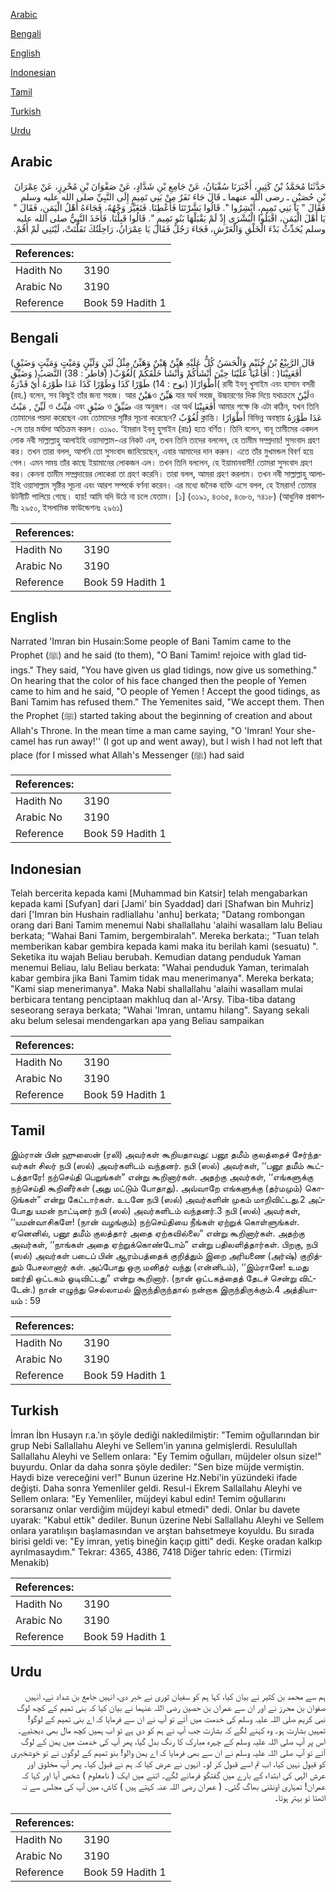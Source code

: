 [Arabic](#arabic)

[Bengali](#bengali)

[English](#english)

[Indonesian](#indonesian)

[Tamil](#tamil)

[Turkish](#turkish)

[Urdu](#urdu)

## Arabic


<div dir="rtl" lang="ar" style={{fontSize:'larger',backgroundColor:'#f8f9fa',padding:20}}>
حَدَّثَنَا مُحَمَّدُ بْنُ كَثِيرٍ، أَخْبَرَنَا سُفْيَانُ، عَنْ جَامِعِ بْنِ شَدَّادٍ، عَنْ صَفْوَانَ بْنِ مُحْرِزٍ، عَنْ عِمْرَانَ بْنِ حُصَيْنٍ ـ رضى الله عنهما ـ قَالَ جَاءَ نَفَرٌ مِنْ بَنِي تَمِيمٍ إِلَى النَّبِيِّ صلى الله عليه وسلم فَقَالَ ‏"‏ يَا بَنِي تَمِيمٍ، أَبْشِرُوا ‏"‏‏.‏ قَالُوا بَشَّرْتَنَا فَأَعْطِنَا‏.‏ فَتَغَيَّرَ وَجْهُهُ، فَجَاءَهُ أَهْلُ الْيَمَنِ، فَقَالَ ‏"‏ يَا أَهْلَ الْيَمَنِ، اقْبَلُوا الْبُشْرَى إِذْ لَمْ يَقْبَلْهَا بَنُو تَمِيمٍ ‏"‏‏.‏ قَالُوا قَبِلْنَا‏.‏ فَأَخَذَ النَّبِيُّ صلى الله عليه وسلم يُحَدِّثُ بَدْءَ الْخَلْقِ وَالْعَرْشِ، فَجَاءَ رَجُلٌ فَقَالَ يَا عِمْرَانُ، رَاحِلَتُكَ تَفَلَّتَتْ، لَيْتَنِي لَمْ أَقُمْ‏.‏
</div>
<div style={{backgroundColor:'#f8f9fa',padding:20, marginBottom: 10}}><table> <thead> <tr> <th>References:</th> <th></th> </tr> </thead> <tbody><tr><td>Hadith No</td><td>3190</td></tr><tr><td>Arabic No</td><td>3190</td></tr><tr><td>Reference</td><td>Book 59 Hadith 1</td></tr></tbody></table></div>

## Bengali


<div dir="ltr" lang="bn" style={{fontSize:'larger',backgroundColor:'#f8f9fa',padding:20}}>
(قَالَ الرَّبِيْعُ بْنُ خُثَيْمٍ وَالْحَسَنُ كُلٌّ عَلَيْهِ هَيِّنٌ هَيْنٌ وَهَيِّنٌ مِثْلُ لَيْنٍ وَلَيِّنٍ وَمَيْتٍ وَمَيِّتٍ وَضَيْقٍ وَضَيِّقِ )أَفَعَيِيْنَا( : أَفَأَعْيَا عَلَيْنَا حِيْنَ أَنْشَأَكُمْ وَأَنْشَأَ خَلْقَكُمْ )لُغُوْبٌ( (فاطر : 38) النَّصَبُ )أَطْوَارًا( (نوح : 14) طَوْرًا كَذَا وَطَوْرًا كَذَا عَدَا طَوْرَهُ أَيْ قَدْرَهُ রাবী ইবনু খুসাইম এবং হাসান বসরী (রহ.) বলেন, সব কিছুই তাঁর জন্য সহজ। আর هَيْنٌও هَيِّنٌ যার অর্থ সহজ, উচ্চারণের দিক দিয়ে যথাক্রমে لَيْنٌও لَيِّنٌ , مَيْتٌ ও مَيِّتٌ এবং ضَيْقٍ ও ضَيِّقٌ এর অনুরূপ। এর অর্থ أَفَعَيِيْنَا আমার পক্ষে কি এটা কঠিন, যখন তিনি তোমাদের পয়দা করেছেন এবং তোমাদের সৃষ্টির সূচনা করেছেন? لُغُوْبٌ ক্লান্তি। أَطْوَارًا বিভিন্ন অবস্থায় عَدَا طَوْرَهُ -সে তার মর্যাদা অতিক্রম করল। ৩১৯০. ‘ইমরান ইবনু হুসাইন (রাঃ) হতে বর্ণিত। তিনি বলেন, বানূ তামীমের একদল লোক নবী সাল্লাল্লাহু আলাইহি ওয়াসাল্লাম-এর নিকট এল, তখন তিনি তাদের বললেন, হে তামীম সম্প্রদায়! সুসংবাদ গ্রহণ কর। তখন তারা বলল, আপনি তো সুসংবাদ জানিয়েছেন, এবার আমাদের দান করুন। এতে তাঁর মুখমন্ডল বিবর্ণ হয়ে গেল। এমন সময় তাঁর কাছে ইয়ামানের লোকজন এল। তখন তিনি বললেন, হে ইয়ামানবাসী! তোমরা সুসংবাদ গ্রহণ কর। কেননা তামীম সম্প্রদায়ের লোকেরা তা গ্রহণ করেনি। তারা বলল, আমরা গ্রহণ করলাম। তখন নবী সাল্লাল্লাহু আলাইহি ওয়াসাল্লাম সৃষ্টির সূচনা এবং আরশ সম্পর্কে বর্ণনা করেন। এর মধ্যে জনৈক ব্যক্তি এসে বলল, হে ইমরান! তোমার উটনীটি পালিয়ে গেছে। হায়! আমি যদি উঠে না চলে যেতাম। [১] (৩১৯১, ৪৩৬৫, ৪৩৮৬, ৭৪১৮) (আধুনিক প্রকাশনীঃ ২৯৫০, ইসলামিক ফাউন্ডেশনঃ ২৯৬১)
</div>
<div style={{backgroundColor:'#f8f9fa',padding:20, marginBottom: 10}}><table> <thead> <tr> <th>References:</th> <th></th> </tr> </thead> <tbody><tr><td>Hadith No</td><td>3190</td></tr><tr><td>Arabic No</td><td>3190</td></tr><tr><td>Reference</td><td>Book 59 Hadith 1</td></tr></tbody></table></div>

## English


<div dir="ltr" lang="en" style={{fontSize:'larger',backgroundColor:'#f8f9fa',padding:20}}>
Narrated 'Imran bin Husain:Some people of Bani Tamim came to the Prophet (ﷺ) and he said (to them), "O Bani Tamim! rejoice with glad tidings." They said, "You have given us glad tidings, now give us something." On hearing that the color of his face changed then the people of Yemen came to him and he said, "O people of Yemen ! Accept the good tidings, as Bani Tamim has refused them." The Yemenites said, "We accept them. Then the Prophet (ﷺ) started taking about the beginning of creation and about Allah's Throne. In the mean time a man came saying, "O 'Imran! Your she-camel has run away!'' (I got up and went away), but l wish I had not left that place (for I missed what Allah's Messenger (ﷺ) had said
</div>
<div style={{backgroundColor:'#f8f9fa',padding:20, marginBottom: 10}}><table> <thead> <tr> <th>References:</th> <th></th> </tr> </thead> <tbody><tr><td>Hadith No</td><td>3190</td></tr><tr><td>Arabic No</td><td>3190</td></tr><tr><td>Reference</td><td>Book 59 Hadith 1</td></tr></tbody></table></div>

## Indonesian


<div dir="ltr" lang="id" style={{fontSize:'larger',backgroundColor:'#f8f9fa',padding:20}}>
Telah bercerita kepada kami [Muhammad bin Katsir] telah mengabarkan kepada kami [Sufyan] dari [Jami' bin Syaddad] dari [Shafwan bin Muhriz] dari ['Imran bin Hushain radliallahu 'anhu] berkata; "Datang rombongan orang dari Bani Tamim menemui Nabi shallallahu 'alaihi wasallam lalu Beliau berkata; "Wahai Bani Tamim, bergembiralah". Mereka berkata:; "Tuan telah memberikan kabar gembira kepada kami maka itu berilah kami (sesuatu) ". Seketika itu wajah Beliau berubah. Kemudian datang penduduk Yaman menemui Beliau, lalu Beliau berkata: "Wahai penduduk Yaman, terimalah kabar gembira jika Bani Tamim tidak mau menerimanya". Mereka berkata; "Kami siap menerimanya". Maka Nabi shallallahu 'alaihi wasallam mulai berbicara tentang penciptaan makhluq dan al-'Arsy. Tiba-tiba datang seseorang seraya berkata; "Wahai 'Imran, untamu hilang". Sayang sekali aku belum selesai mendengarkan apa yang Beliau sampaikan
</div>
<div style={{backgroundColor:'#f8f9fa',padding:20, marginBottom: 10}}><table> <thead> <tr> <th>References:</th> <th></th> </tr> </thead> <tbody><tr><td>Hadith No</td><td>3190</td></tr><tr><td>Arabic No</td><td>3190</td></tr><tr><td>Reference</td><td>Book 59 Hadith 1</td></tr></tbody></table></div>

## Tamil


<div dir="ltr" lang="ta" style={{fontSize:'larger',backgroundColor:'#f8f9fa',padding:20}}>
இம்ரான் பின் ஹுஸைன் (ரலி) அவர்கள் கூறியதாவது: பனூ தமீம் குலத்தைச் சேர்ந்தவர்கள் சிலர் நபி (ஸல்) அவர்களிடம் வந்தனர். நபி (ஸல்) அவர்கள், ‘‘பனூ தமீம் கூட்டத்தாரே! நற்செய்தி பெறுங்கள்” என்று கூறினார்கள். அதற்கு அவர்கள், ‘‘எங்களுக்கு நற்செய்தி கூறினீர்கள் (அது மட்டும் போதாது). அவ்வாறே எங்களுக்கு (தர்மமும்) கொடுங்கள்” என்று கேட்டார்கள். உடனே நபி (ஸல்) அவர்களின் முகம் மாறிவிட்டது.2 அப்போது யமன் நாட்டினர் நபி (ஸல்) அவர்களிடம் வந்தனர்.3 நபி (ஸல்) அவர்கள், ‘‘யமன்வாசிகளே! (நான் வழங்கும்) நற்செய்தியை நீங்கள் ஏற்றுக் கொள்ளுங்கள். ஏனெனில், பனூ தமீம் குலத்தார் அதை ஏற்கவில்லை” என்று கூறினார்கள். அதற்கு அவர்கள், ‘‘நாங்கள் அதை ஏற்றுக்கொண்டோம்” என்று பதிலளித்தார்கள். பிறகு, நபி (ஸல்) அவர்கள் படைப் பின் ஆரம்பத்தைக் குறித்தும் இறை அரியணை (அர்ஷ்) குறித்தும் பேசலானார் கள். அப்போது ஒரு மனிதர் வந்து (என்னிடம்), ‘‘இம்ரானே! உமது ஊர்தி ஒட்டகம் ஓடிவிட்டது” என்று கூறினார். (நான் ஒட்டகத்தைத் தேடச் சென்று விட்டேன்.) நான் எழுந்து செல்லாமல் இருந்திருந்தால் நன்றாக இருந்திருக்கும்.4 அத்தியாயம் : 59
</div>
<div style={{backgroundColor:'#f8f9fa',padding:20, marginBottom: 10}}><table> <thead> <tr> <th>References:</th> <th></th> </tr> </thead> <tbody><tr><td>Hadith No</td><td>3190</td></tr><tr><td>Arabic No</td><td>3190</td></tr><tr><td>Reference</td><td>Book 59 Hadith 1</td></tr></tbody></table></div>

## Turkish


<div dir="ltr" lang="tr" style={{fontSize:'larger',backgroundColor:'#f8f9fa',padding:20}}>
İmran İbn Husayn r.a.'ın şöyle dediği nakledilmiştir: "Temim oğullarından bir grup Nebi Sallallahu Aleyhi ve Sellem'in yanına gelmişlerdi. Resulullah Sallallahu Aleyhi ve Sellem onlara: "Ey Temim oğulları, müjdeler olsun size!" buyurdu. Onlar da daha sonra şöyle dediler: "Sen bize müjde vermiştin. Haydi bize vereceğini ver!" Bunun üzerine Hz.Nebi'in yüzündeki ifade değişti. Daha sonra Yemenliler geldi. Resul-i Ekrem Sallallahu Aleyhi ve Sellem onlara: "Ey Yemenliler, müjdeyi kabul edin! Temim oğullarını sorarsanız onlar verdiğim müjdeyi kabul etmedi" dedi. Onlar bu davete uyarak: "Kabul ettik" dediler. Bunun üzerine Nebi Sallallahu Aleyhi ve Sellem onlara yaratılışın başlamasından ve arştan bahsetmeye koyuldu. Bu sırada birisi geldi ve: "Ey imran, yetiş bineğin kaçıp gitti" dedi. Keşke oradan kalkıp ayrılmasaydım." Tekrar: 4365, 4386, 7418 Diğer tahric eden: (Tirmizi Menakib)
</div>
<div style={{backgroundColor:'#f8f9fa',padding:20, marginBottom: 10}}><table> <thead> <tr> <th>References:</th> <th></th> </tr> </thead> <tbody><tr><td>Hadith No</td><td>3190</td></tr><tr><td>Arabic No</td><td>3190</td></tr><tr><td>Reference</td><td>Book 59 Hadith 1</td></tr></tbody></table></div>

## Urdu


<div dir="rtl" lang="ur" style={{fontSize:'larger',backgroundColor:'#f8f9fa',padding:20}}>
ہم سے محمد بن کثیر نے بیان کیا، کہا ہم کو سفیان ثوری نے خبر دی، انہیں جامع بن شداد نے، انہیں صفوان بن محرز نے اور ان سے عمران بن حصین رضی اللہ عنہما نے بیان کیا کہ بنی تمیم کے کچھ لوگ نبی کریم صلی اللہ علیہ وسلم کی خدمت میں آئے تو آپ نے ان سے فرمایا کہ اے بنی تمیم کے لوگو! تمہیں بشارت ہو۔ وہ کہنے لگے کہ بشارت جب آپ نے ہم کو دی ہے تو اب ہمیں کچھ مال بھی دیجئیے۔ اس پر آپ صلی اللہ علیہ وسلم کے چہرہ مبارک کا رنگ بدل گیا، پھر آپ کی خدمت میں یمن کے لوگ آئے تو آپ صلی اللہ علیہ وسلم نے ان سے بھی فرمایا کہ اے یمن والو! بنو تمیم کے لوگوں نے تو خوشخبری کو قبول نہیں کیا، اب تم اسے قبول کر لو۔ انہوں نے عرض کیا کہ ہم نے قبول کیا۔ پھر آپ مخلوق اور عرش الٰہی کی ابتداء کے بارے میں گفتگو فرمانے لگے۔ اتنے میں ایک ( نامعلوم ) شخص آیا اور کہا کہ عمران! تمہاری اونٹنی بھاگ گئی۔ ( عمران رضی اللہ عنہ کہتے ہیں ) کاش، میں آپ کی مجلس سے نہ اٹھتا تو بہتر ہوتا۔
</div>
<div style={{backgroundColor:'#f8f9fa',padding:20, marginBottom: 10}}><table> <thead> <tr> <th>References:</th> <th></th> </tr> </thead> <tbody><tr><td>Hadith No</td><td>3190</td></tr><tr><td>Arabic No</td><td>3190</td></tr><tr><td>Reference</td><td>Book 59 Hadith 1</td></tr></tbody></table></div>